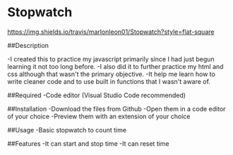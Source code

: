 # Stopwatch

https://img.shields.io/travis/marlonleon01/Stopwatch?style=flat-square

##Description

-I created this to practice my javascript primarily since I had just begun learning it not too long before.
-I also did it to further practice my html and css although that wasn't the primary objective.
-It help me learn how to write cleaner code and to use built in functions that I wasn't aware of.

##Required
-Code editor (Visual Studio Code recommended)

##Installation
-Download the files from Github
-Open them in a code editor of your choice
-Preview them with an extension of your choice

##Usage
-Basic stopwatch to count time

##Features
-It can start and stop time
-It can reset time

##
